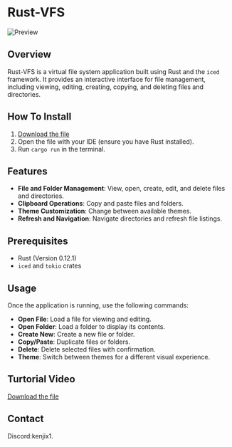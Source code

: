 # Rust-VFS
 ![Preview](https://github.com/user-attachments/assets/bb760c90-dfe1-4e98-bced-42dd0e04cfdf)

## Overview
Rust-VFS is a virtual file system application built using Rust and the `iced` framework. It provides an interactive interface for file management, including viewing, editing, creating, copying, and deleting files and directories.

## How To Install
1. [Download the file](https://github.com/kenjixx1/Rust-VFSs/archive/refs/heads/main.zip)
2. Open the file with your IDE (ensure you have Rust installed).
3. Run `cargo run` in the terminal.

## Features
- **File and Folder Management**: View, open, create, edit, and delete files and directories.
- **Clipboard Operations**: Copy and paste files and folders.
- **Theme Customization**: Change between available themes.
- **Refresh and Navigation**: Navigate directories and refresh file listings.

## Prerequisites
- Rust (Version 0.12.1)
- `iced` and `tokio` crates

## Usage
Once the application is running, use the following commands:
- **Open File**: Load a file for viewing and editing.
- **Open Folder**: Load a folder to display its contents.
- **Create New**: Create a new file or folder.
- **Copy/Paste**: Duplicate files or folders.
- **Delete**: Delete selected files with confirmation.
- **Theme**: Switch between themes for a different visual experience.

## Turtorial Video
 [Download the file](https://youtu.be/oN5uQOsBRaM)
## Contact
 Discord:kenjix1.
 

